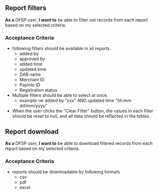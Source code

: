 ## Report filters
**As a** DFSP user, **I want to** be able to filter out records from each report based on my selected criteria. 
### Acceptance Criteria
* following filters should be available in all reports. 
    * added by 
    * approved by
    * added time
    * updated time
    * DAB name
    * Merchant ID
    * Payinto ID
    * Registration status
* Multiple filters should be able to select at once. 
    * example ==> added by "xxx" AND updated time "hh:mm dd/mm/yyyy"
* When the user clicks the "Clear Filter" button, the values in each filter should be reset to null, and all data should be reflected in the tables. 

## Report download
**As a** DFSP user, **I want to** be able to download filtered records from each report based on my selected criteria. 
### Acceptance Criteria
* reports should be downloadable by following formats
    * csv
    * pdf
    * excel